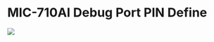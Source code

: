 
MIC-710AI Debug Port PIN Define
===

![](https://github.com/advantechralph/documents/blob/master/mic710ai/debug-port-pin-define/001.jpg?raw=true)
